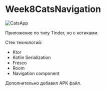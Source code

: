 # Week8CatsNavigation

![CatsApp](https://user-images.githubusercontent.com/100588670/178143199-a5375df7-bf14-48f4-8bda-e0fcb8582a64.png)

Приложение по типу Tinder, но с котиками.

Стек технологий:
  - Ktor
  - Kotlin Serialization
  - Fresco
  - Room
  - Navigation component

Дополнительно добавил APK файл.
